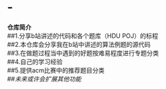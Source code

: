 # -
**仓库简介** <br />
##1.分享b站讲述的代码和各个题库（HDU POJ）的标程<br />
##2.本仓库会分享我在b站中讲述的算法例题的源代码<br />
##3.在做题过程当中遇到的好题按难易程度进行专题分类<br />
##4.自己的学习经验<br />
##5.提供acm比赛中的推荐题目分类<br />
##*未来或许会扩展其他功能*<br />
